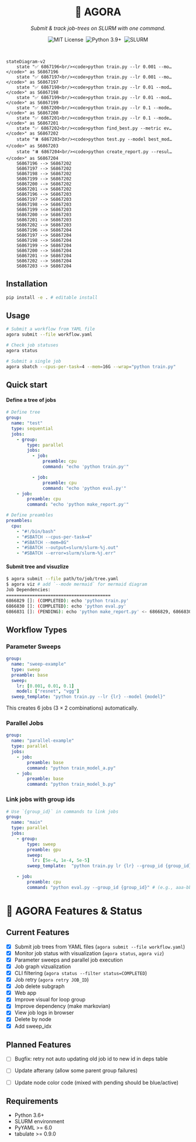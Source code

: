 <!-- ─────────────────────────────  HERO  ───────────────────────────── -->
<div align="center">

  <h1>🌳 AGORA</h1>
  <p><em>Submit &amp; track job-trees on SLURM with one command.</em></p>

  <p>
    <img src="https://img.shields.io/badge/license-MIT-brightgreen?style=flat-square"
         alt="MIT License">&nbsp;
    <img src="https://img.shields.io/badge/python-3.9%2B-blue?logo=python&logoColor=white&style=flat-square"
         alt="Python 3.9+">&nbsp;
<img src="https://img.shields.io/badge/SLURM-2E8B57?style=flat-square"
     alt="SLURM">
  </p>

</div>



<br/>


```mermaid
stateDiagram-v2
    state "✅ 6867196<br/><code>python train.py --lr 0.001 --mo…</code>" as S6867196
    state "✅ 6867197<br/><code>python train.py --lr 0.001 --mo…</code>" as S6867197
    state "✅ 6867198<br/><code>python train.py --lr 0.01 --mod…</code>" as S6867198
    state "✅ 6867199<br/><code>python train.py --lr 0.01 --mod…</code>" as S6867199
    state "✅ 6867200<br/><code>python train.py --lr 0.1 --mode…</code>" as S6867200
    state "✅ 6867201<br/><code>python train.py --lr 0.1 --mode…</code>" as S6867201
    state "✅ 6867202<br/><code>python find_best.py --metric ev…</code>" as S6867202
    state "⏸️ 6867203<br/><code>python test.py --model best_mod…</code>" as S6867203
    state "⏸️ 6867204<br/><code>python create_report.py --resul…</code>" as S6867204
    S6867196 --> S6867202
    S6867197 --> S6867202
    S6867198 --> S6867202
    S6867199 --> S6867202
    S6867200 --> S6867202
    S6867201 --> S6867202
    S6867196 --> S6867203
    S6867197 --> S6867203
    S6867198 --> S6867203
    S6867199 --> S6867203
    S6867200 --> S6867203
    S6867201 --> S6867203
    S6867202 --> S6867203
    S6867196 --> S6867204
    S6867197 --> S6867204
    S6867198 --> S6867204
    S6867199 --> S6867204
    S6867200 --> S6867204
    S6867201 --> S6867204
    S6867202 --> S6867204
    S6867203 --> S6867204
```

## Installation

```bash
pip install -e . # editable install
```

## Usage

```bash
# Submit a workflow from YAML file
agora submit --file workflow.yaml

# Check job statuses
agora status

# Submit a single job
agora sbatch --cpus-per-task=4 --mem=16G --wrap="python train.py"
```

## Quick start

#### Define a tree of jobs

```yaml
# Define tree
group:
  name: "test"
  type: sequential
  jobs:
    - group:
        type: parallel
        jobs:
          - job:
              preamble: cpu
              command: "echo 'python train.py'"

          - job:
              preamble: cpu
              command: "echo 'python eval.py'"
    - job:
        preamble: cpu
        command: "echo 'python make_report.py'"

# Define preambles
preambles:
  cpu:
    - "#!/bin/bash"
    - "#SBATCH --cpus-per-task=4"
    - "#SBATCH --mem=8G"
    - "#SBATCH --output=slurm/slurm-%j.out"
    - "#SBATCH --error=slurm/slurm-%j.err"

```

#### Submit tree and visuzlize
```bash
$ agora submit --file path/to/job/tree.yaml
$ agora viz # add `--mode mermaid` for mermaid diagram
Job Dependencies:
========================================
6866829 []: (COMPLETED): echo 'python train.py'
6866830 []: (COMPLETED): echo 'python eval.py'
6866831 []: (PENDING): echo 'python make_report.py' <- 6866829, 6866830
```


## Workflow Types

### Parameter Sweeps
```yaml
group:
  name: "sweep-example"
  type: sweep
  preamble: base
  sweep:
    lr: [0.001, 0.01, 0.1]
    model: ["resnet", "vgg"]
  sweep_template: "python train.py --lr {lr} --model {model}"
```

This creates 6 jobs (3 × 2 combinations) automatically.

### Parallel Jobs
```yaml
group:
  name: "parallel-example"
  type: parallel
  jobs:
    - job:
        preamble: base
        command: "python train_model_a.py"
    - job:
        preamble: base
        command: "python train_model_b.py"
```

### Link jobs with group ids

```yaml
# Use `{group_id}` in commands to link jobs
group:
  name: "main"
  type: parallel
  jobs:
    - group:
        type: sweep
        preamble: gpu
        sweep:
          lr: [5e-4, 1e-4, 5e-5]
        sweep_template:  "python train.py lr {lr} --group_id {group_id}"  # (e.g., aaa-bbb-ccc)

    - job:
        preamble: cpu
        command: "python eval.py --group_id {group_id}" # (e.g., aaa-bbb)
```

# 🌳 AGORA Features & Status

## Current Features
- [x] Submit job trees from YAML files (`agora submit --file workflow.yaml`)
- [x] Monitor job status with visualization (`agora status`, `agora viz`)
- [x] Parameter sweeps and parallel job execution
- [x] Job graph vizualization
- [x] CLI filtering (`agora status --filter status=COMPLETED`)
- [x] Job retry (`agora retry JOB_ID`)
- [x] Job delete subgraph
- [x] Web app
- [x] Improve visual for loop group
- [x] Improve dependency (make markovian)
- [x] View job logs in browser
- [x] Delete by node
- [x] Add sweep_idx

## Planned Features
- [ ] Bugfix: retry not auto updating old job id to new id in deps table
- [ ] Update afterany (allow some parent group failures)
- [ ] Update node color code (mixed with pending should be blue/active)



<!-- sacct -j 6894879 --format=JobID,WorkDir -X --parsable2 -->

## Requirements

- Python 3.6+
- SLURM environment
- PyYAML >= 6.0
- tabulate >= 0.9.0